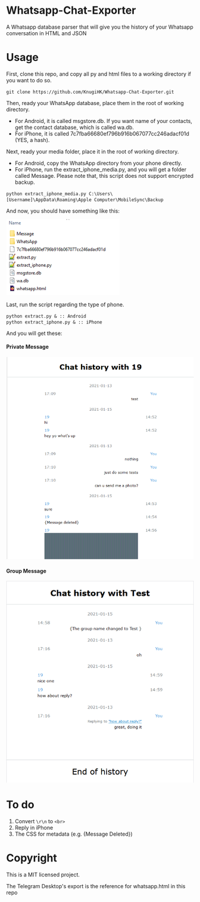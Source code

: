 # Whatsapp-Chat-Exporter
A Whatsapp database parser that will give you the history of your Whatsapp conversation in HTML and JSON

# Usage
First, clone this repo, and copy all py and html files to a working directory if you want to do so.
```shell
git clone https://github.com/KnugiHK/Whatsapp-Chat-Exporter.git
```
Then, ready your WhatsApp database, place them in the root of working directory.
* For Android, it is called msgstore.db. If you want name of your contacts, get the contact database, which is called wa.db.
* For iPhone, it is called 7c7fba66680ef796b916b067077cc246adacf01d (YES, a hash).

Next, ready your media folder, place it in the root of working directory.
* For Android, copy the WhatsApp directory from your phone directly.
* For iPhone, run the extract_iphone_media.py, and you will get a folder called Message. Please note that, this script does not support encrypted backup.
```
python extract_iphone_media.py C:\Users\[Username]\AppData\Roaming\Apple Computer\MobileSync\Backup
```
And now, you should have something like this:

![Folder structure](structure.png)

Last, run the script regarding the type of phone.
```
python extract.py & :: Android
python extract_iphone.py & :: iPhone
```
And you will get these:
#### Private Message
![Private Message](pm.png)

#### Group Message
![Group Message](group.png)

# To do
1. Convert ```\r\n``` to ```<br>```
2. Reply in iPhone
3. The CSS for metadata (e.g. {Message Deleted})

# Copyright
This is a MIT licensed project.

The Telegram Desktop's export is the reference for whatsapp.html in this repo
